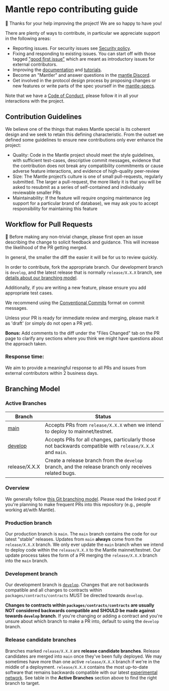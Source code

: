 # Mantle repo contributing guide

🎈 Thanks for your help improving the project! We are so happy to have you!

There are plenty of ways to contribute, in particular we appreciate support in the following areas:

- Reporting issues. For security issues see [Security policy](https://github.com/mantlenetworkio/mantle/blob/main/SECURITY.md).
- Fixing and responding to existing issues. You can start off with those tagged ["good first issue"](https://github.com/mantlenetworkio/mantle/contribute) which are meant as introductory issues for external contributors.
- Improving the [documentation](https://github.com/mantlenetworkio/documents) and [tutorials](https://docs.mantle.xyz/network/for-devs/tutorials).
- Become an "Mantler" and answer questions in the [mantle Discord](https://discord.com/invite/0xMantle).
- Get involved in the protocol design process by proposing changes or new features or write parts of the spec yourself in the [mantle-specs](https://docs.mantle.xyz/network/intro/overview).

Note that we have a [Code of Conduct](https://github.com/mantlenetworkio/.github/blob/main/CODE_OF_CONDUCT.md), please follow it in all your interactions with the project.


## Contribution Guidelines

We believe one of the things that makes Mantle special is its coherent design and we seek to retain this defining characteristic. From the outset we defined some guidelines to ensure new contributions only ever enhance the project:

- Quality: Code in the Mantle project should meet the style guidelines, with sufficient test-cases, descriptive commit messages, evidence that the contribution does not break any compatibility commitments or cause adverse feature interactions, and evidence of high-quality peer-review
- Size: The Mantle project’s culture is one of small pull-requests, regularly submitted. The larger a pull-request, the more likely it is that you will be asked to resubmit as a series of self-contained and individually reviewable smaller PRs
- Maintainability: If the feature will require ongoing maintenance (eg support for a particular brand of database), we may ask you to accept responsibility for maintaining this feature



## Workflow for Pull Requests

🚨 Before making any non-trivial change, please first open an issue describing the change to solicit feedback and guidance. This will increase the likelihood of the PR getting merged.

In general, the smaller the diff the easier it will be for us to review quickly.

In order to contribute, fork the appropriate branch. Our development branch is `develop`, and the latest release that is normally `release/X.X.X` branch, see [details about our branching model](https://github.com/mantlenetworkio/mantle/blob/main/CONTRIBUTING.md#branching-model-and-releases).

Additionally, if you are writing a new feature, please ensure you add appropriate test cases.

We recommend using the [Conventional Commits](https://www.conventionalcommits.org/en/v1.0.0/) format on commit messages.

Unless your PR is ready for immediate review and merging, please mark it as 'draft' (or simply do not open a PR yet).

**Bonus:** Add comments to the diff under the "Files Changed" tab on the PR page to clarify any sections where you think we might have questions about the approach taken.

### Response time:
We aim to provide a meaningful response to all PRs and issues from external contributors within 2 business days.


## Branching Model

### Active Branches

| Branch                                                              | Status                                                                                                    |
|---------------------------------------------------------------------|-----------------------------------------------------------------------------------------------------------|
| [main](https://github.com/mantlenetworkio/mantle/tree/main/)        | Accepts PRs from `release/X.X.X` when we intend to deploy to mainnet/testnet.                             |
| [develop](https://github.com/mantlenetworkio/mantle/tree/develop/)  | Accepts PRs for all changes, particularly those not backwards compatible with `release/X.X.X` and `main`. |
| release/X.X.X                                                       | Create a release branch from the `develop` branch, and the release branch only receives related bugs.     |


### Overview

We generally follow [this Git branching model](https://nvie.com/posts/a-successful-git-branching-model/).
Please read the linked post if you're planning to make frequent PRs into this repository (e.g., people working at/with Mantle).

### Production branch

Our production branch is `main`.
The `main` branch contains the code for our latest "stable" releases.
Updates from `main` **always** come from the `release/X.X.X` branch.
We only ever update the `main` branch when we intend to deploy code within the `release/X.X.X` to the Mantle mainnet/testnet.
Our update process takes the form of a PR merging the `release/X.X.X` branch into the `main` branch.

### Development branch

Our development branch is [`develop`](https://github.com/mantlenetworkio/mantle/tree/develop/).
Changes that are not backwards compatible and all changes to contracts within `packages/contracts/contracts` MUST be directed towards `develop`.

**Changes to contracts within `packages/contracts/contracts` are usually NOT considered backwards compatible and SHOULD be made against towards `develop` branch**.
If you're changing or adding a contract and you're unsure about which branch to make a PR into, default to using the `develop` branch.

### Release candidate branches

Branches marked `release/X.X.X` are **release candidate branches**.
Release candidates are merged into `main` once they've been fully deployed.
We may sometimes have more than one active `release/X.X.X` branch if we're in the middle of a deployment.
`release/X.X.X` contains the most up-to-date software that remains backwards compatible with our latest [experimental network](https://docs.mantle.xyz/network/intro/quick-start).
See table in the **Active Branches** section above to find the right branch to target.
